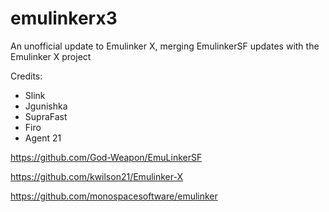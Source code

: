# emulinkerx3
An unofficial update to Emulinker X, merging EmulinkerSF updates with  the Emulinker X project

Credits:

- Slink
- Jgunishka
- SupraFast 
- Firo
- Agent 21


https://github.com/God-Weapon/EmuLinkerSF

https://github.com/kwilson21/Emulinker-X

https://github.com/monospacesoftware/emulinker
